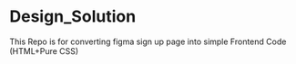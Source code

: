 # Design_Solution
This Repo is for converting figma sign up page into simple Frontend Code (HTML+Pure CSS)
